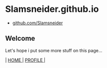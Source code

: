 # Slamsneider.github.io
* [github.com/Slamsneider](https://github.com/Slamsneider)
## Welcome
Let's hope i put some more stuff on this page...

| [ HOME ](https://Slamsneider.github.io) | [ PROFILE ](https://github.com/Slamsneider) |
